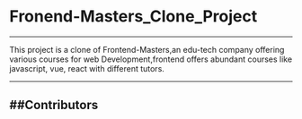 # Fronend-Masters_Clone_Project
----
This project is a clone of Frontend-Masters,an edu-tech company offering various courses for web Development,frontend offers abundant courses like javascript, vue, react with different tutors.
***
##Contributors
---


